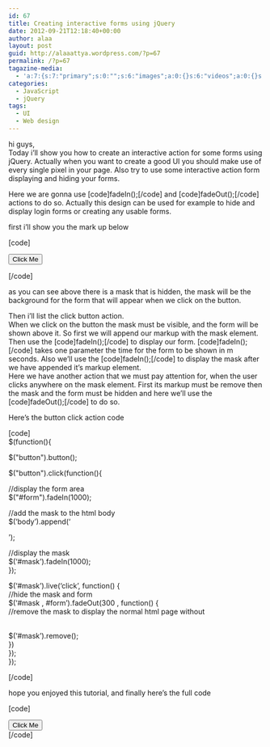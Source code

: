 ```yaml
---
id: 67
title: Creating interactive forms using jQuery
date: 2012-09-21T12:18:40+00:00
author: alaa
layout: post
guid: http://alaaattya.wordpress.com/?p=67
permalink: /?p=67
tagazine-media:
  - 'a:7:{s:7:"primary";s:0:"";s:6:"images";a:0:{}s:6:"videos";a:0:{}s:11:"image_count";i:0;s:6:"author";s:8:"30373923";s:7:"blog_id";s:8:"30897336";s:9:"mod_stamp";s:19:"2012-09-21 12:18:40";}'
categories:
  - JavaScript
  - jQuery
tags:
  - UI
  - Web design
---
```

hi guys,  
Today i&#8217;ll show you how to create an interactive action for some forms using jQuery. Actually when you want to create a good UI you should make use of every single pixel in your page. Also try to use some interactive action form displaying and hiding your forms.

Here we are gonna use [code]fadeIn();[/code] and [code]fadeOut();[/code] actions to do so. Actually this design can be used for example to hide and display login forms or creating any usable forms.

first i&#8217;ll show you the mark up below

[code]

<html>  
<head>  
<title>Creating Interactive Forms Using jQuery</title>  
<link href="http://ajax.googleapis.com/ajax/libs/jqueryui/1.8/themes/base/jquery-ui.css" rel="stylesheet" type="text/css"/>  
<script src="http://ajax.googleapis.com/ajax/libs/jquery/1.5/jquery.min.js"></script>  
<script src="http://ajax.googleapis.com/ajax/libs/jqueryui/1.8/jquery-ui.min.js"></script>

<link rel="stylesheet" type="text/css" href="demos.css" />

<style>  
#form{  
display:none;  
height : 200px;  
width:200px;  
color: black;  
background-color : black;  
}

#mask {  
display: none;  
background: #000;  
position: fixed; left: 0; top: 0;  
z-index: 10;  
width: 100%; height: 100%;  
opacity: 0.8;  
z-index: 999;  
}

</style>

<head>  
<body>  
<button class="ui-button ui-button-text-only ui-widget ui-state-default ui-corner-all">  
<span class="ui-button-text">Click Me</span>  
</button>

<center>  
<div id="form">  
</div>  
</center>  
</body>  
</html>

[/code]

as you can see above there is a mask that is hidden, the mask will be the background for the form that will appear when we click on the button.

Then i&#8217;ll list the click button action.  
When we click on the button the mask must be visible, and the form will be shown above it. So first we will append our markup with the mask element. Then use the [code]fadeIn();[/code] to display our form. [code]fadeIn();[/code] takes one parameter the time for the form to be shown in m seconds. Also we&#8217;ll use the [code]fadeIn();[/code] to display the mask after we have appended it&#8217;s markup element.  
Here we have another action that we must pay attention for, when the user clicks anywhere on the mask element. First its markup must be remove then the mask and the form must be hidden and here we&#8217;ll use the [code]fadeOut();[/code] to do so.

Here&#8217;s the button click action code

[code]  
$(function(){

$("button").button();

$("button").click(function(){

//display the form area  
$("#form").fadeIn(1000);

//add the mask to the html body  
$(&#8216;body&#8217;).append(&#8216;<div id="mask"></div>&#8217;);

//display the mask  
$(&#8216;#mask&#8217;).fadeIn(1000);  
});

$(&#8216;#mask&#8217;).live(&#8216;click&#8217;, function() {  
//hide the mask and form  
$(&#8216;#mask , #form&#8217;).fadeOut(300 , function() {  
//remove the mask to display the normal html page without <div id=""></div>  
$(&#8216;#mask&#8217;).remove();  
})  
});  
});

[/code]

hope you enjoyed this tutorial, and finally here&#8217;s the full code

[code]

<html>  
<head>  
<title>Creating Interactive Forms Using jQuery</title>  
<link href="http://ajax.googleapis.com/ajax/libs/jqueryui/1.8/themes/base/jquery-ui.css" rel="stylesheet" type="text/css"/>  
<script src="http://ajax.googleapis.com/ajax/libs/jquery/1.5/jquery.min.js"></script>  
<script src="http://ajax.googleapis.com/ajax/libs/jqueryui/1.8/jquery-ui.min.js"></script>

<link rel="stylesheet" type="text/css" href="demos.css" />

<script type="text/javascript">  
$(function(){

$("button").button();

$("button").click(function(){

//display the form area  
$("#form").fadeIn(1000);

//add the mask to the html body  
$(&#8216;body&#8217;).append(&#8216;<div id="mask"></div>&#8217;);

//display the mask  
$(&#8216;#mask&#8217;).fadeIn(1000);  
});

$(&#8216;#mask&#8217;).live(&#8216;click&#8217;, function() {  
//hide the mask and form  
$(&#8216;#mask , #form&#8217;).fadeOut(300 , function() {  
//remove the mask to display the normal html page without <div id=""></div>  
$(&#8216;#mask&#8217;).remove();  
})  
});  
});  
</script>

<style>  
#form{  
display:none;  
height : 200px;  
width:200px;  
color: black;  
background-color : black;  
}

#mask {  
display: none;  
background: #000;  
position: fixed; left: 0; top: 0;  
z-index: 10;  
width: 100%; height: 100%;  
opacity: 0.8;  
z-index: 999;  
}

</style>

<head>  
<body>  
<button class="ui-button ui-button-text-only ui-widget ui-state-default ui-corner-all">  
<span class="ui-button-text">Click Me</span>  
</button>

<center>  
<div id="form">  
</div>  
</center>  
</body>  
</html>  
[/code]